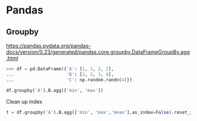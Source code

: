# Pandas 

## Groupby 

https://pandas.pydata.org/pandas-docs/version/0.23/generated/pandas.core.groupby.DataFrameGroupBy.agg.html

```py 
>>> df = pd.DataFrame({'A': [1, 1, 2, 2],
...                    'B': [1, 2, 3, 4],
...                    'C': np.random.randn(4)})
```

```py 
df.groupby('A').B.agg(['min', 'max'])
```

Clean up index 

```py
t = df.groupby('A').B.agg(['min', 'max','mean'],as_index=False).reset_index()
```